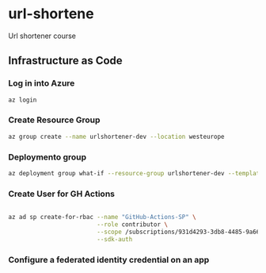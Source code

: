 # url-shortene

Url shortener course

## Infrastructure as Code

### Log in into Azure

```bash
az login
```

### Create Resource Group

```bash
az group create --name urlshortener-dev --location westeurope
```

### Deploymento group

```bash
az deployment group what-if --resource-group urlshortener-dev --template-file Infrastructure/main.bicep
```

### Create User for GH Actions

```bash

az ad sp create-for-rbac --name "GitHub-Actions-SP" \
                         --role contributor \
                         --scope /subscriptions/931d4293-3db8-4485-9a66-44588c475fc4 \
                         --sdk-auth

```

### Configure a federated identity credential on an app

```bash



```
